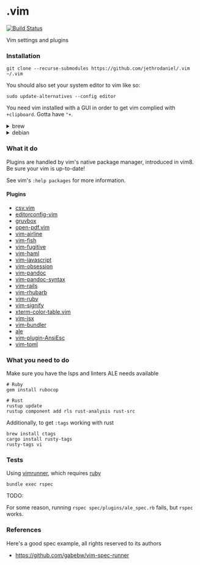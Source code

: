 # .vim

[![Build Status](https://travis-ci.com/jethrodaniel/.vim.svg?branch=master)](https://travis-ci.com/jethrodaniel/.vim)

Vim settings and plugins

### Installation

```
git clone --recurse-submodules https://github.com/jethrodaniel/.vim ~/.vim
```

You should also set your system editor to vim like so:

```
sudo update-alternatives --config editor
```

You need vim installed with a GUI in order to get vim complied with `+clipboard`. Gotta have `"+`.

<details><summary>brew</summary>

TODO: correct this

If you're using [brew](https://brew.sh/), you'll need to install the gui in

```
brew edit vim
```

Replace:

 - `"--enable-gui=no"` with `"--enable-gui=yes"`
 - `"--without-x"`, with `"--with-x"`

```
brew reinstall vim
```

</details>

<details><summary>debian</summary>

```
sudo apt install vim-gnome
```

</details>

### What it do

Plugins are handled by vim's native package manager, introduced in vim8. Be sure your vim is up-to-date!

See vim's `:help packages` for more information.

#### Plugins

- [csv.vim](https://github.com/chrisbra/csv.vim)
- [editorconfig-vim](https://github.com/editorconfig/editorconfig-vim.git)
- [gruvbox](https://github.com/morhetz/gruvbox.git)
- [open-pdf.vim](https://github.com/rhysd/open-pdf.vim.git)
- [vim-airline](https://github.com/vim-airline/vim-airline.git)
- [vim-fish](https://github.com/dag/vim-fish.git)
- [vim-fugitive](https://github.com/tpope/vim-fugitive.git)
- [vim-haml](https://github.com/tpope/vim-haml.git)
- [vim-javascript](https://github.com/pangloss/vim-javascript.git)
- [vim-obsession](https://github.com/tpope/vim-obsession.git)
- [vim-pandoc](https://github.com/vim-pandoc/vim-pandoc.git)
- [vim-pandoc-syntax](https://github.com/vim-pandoc/vim-pandoc-syntax.git)
- [vim-rails](https://github.com/tpope/vim-rails.git)
- [vim-rhubarb](https://github.com/tpope/vim-rhubarb.git)
- [vim-ruby](https://github.com/vim-ruby/vim-ruby.git)
- [vim-signify](https://github.com/mhinz/vim-signify.git)
- [xterm-color-table.vim](https://github.com/guns/xterm-color-table.vim.git)
- [vim-jsx](https://github.com/mxw/vim-jsx.git)
- [vim-bundler](https://github.com/tpope/vim-bundler.git)
- [ale](https://github.com/w0rp/ale.git)
- [vim-plugin-AnsiEsc](https://github.com/powerman/vim-plugin-AnsiEsc.git)
- [vim-toml](https://github.com/cespare/vim-toml.git)

### What you need to do

Make sure you have the lsps and linters ALE needs available

```
# Ruby
gem install rubocop

# Rust
rustup update
rustup component add rls rust-analysis rust-src
```

Additionally, to get `:tags` working with rust

```
brew install ctags
cargo install rusty-tags
rusty-tags vi
```

### Tests

Using [vimrunner](https://github.com/AndrewRadev/vimrunner), which requires [ruby](https://www.ruby-lang.org/en/)

```
bundle exec rspec
```

TODO:

For some reason, running `rspec spec/plugins/ale_spec.rb` fails, but `rspec` works.

### References

Here's a good spec example, all rights reserved to its authors

- https://github.com/gabebw/vim-spec-runner
